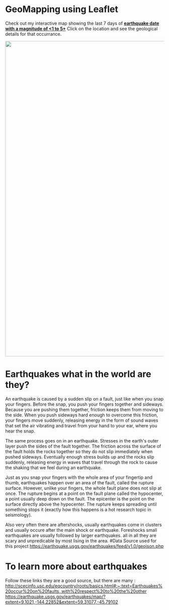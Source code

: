 # GeoMapping using Leaflet 
Check out my interactive map showing the last 7 days of [<strong>earthquake date with a magnitude of <1 to 5+</strong>](https://dsalisbury1141.github.io/GeoMapping-Earthquakes/) Click on the location and see the geological details for that occurrance. 


<img align="center" src="https://github.com/dsalisbury1141/Leaflet-Challenge/blob/master/Images/Github%20post.PNG" width="1000">

# Earthquakes what in the world are they?
An earthquake is caused by a sudden slip on a fault, just like when you snap your fingers. Before the snap, you push your fingers together and sideways. Because you are pushing them together, friction keeps them from moving to the side. When you push sideways hard enough to overcome this friction, your fingers move suddenly, releasing energy in the form of sound waves that set the air vibrating and travel from your hand to your ear, where you hear the snap.

The same process goes on in an earthquake. Stresses in the earth's outer layer push the sides of the fault together. The friction across the surface of the fault holds the rocks together so they do not slip immediately when pushed sideways. Eventually enough stress builds up and the rocks slip suddenly, releasing energy in waves that travel through the rock to cause the shaking that we feel during an earthquake.

Just as you snap your fingers with the whole area of your fingertip and thumb, earthquakes happen over an area of the fault, called the rupture surface. However, unlike your fingers, the whole fault plane does not slip at once. The rupture begins at a point on the fault plane called the hypocenter, a point usually deep down on the fault. The epicenter is the point on the surface directly above the hypocenter. The rupture keeps spreading until something stops it (exactly how this happens is a hot research topic in seismology).

Also very often there are aftershocks, usually earthquakes come in clusters and usually occure after the main shock or earthquake. Foreshocks small earthquakes are usually followed by larger earthquakes.  all in all they are scary and unpredicable by most lising in the area. 
#Data Source used for this project https://earthquake.usgs.gov/earthquakes/feed/v1.0/geojson.php
# To learn more about earthquakes 
Follow these links they are a good source, but there are many : 
http://scecinfo.usc.edu/eqcountry/roots/basics.html#:~:text=Earthquakes%20occur%20on%20faults.,with%20respect%20to%20the%20other
https://earthquake.usgs.gov/earthquakes/map/?extent=9.1021,-144.22852&extent=59.31077,-45.79102
